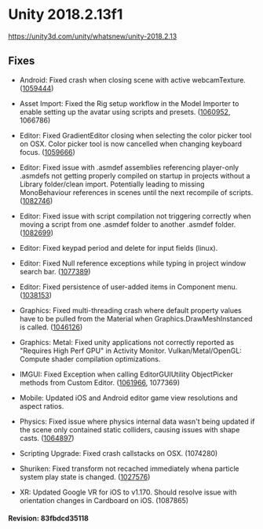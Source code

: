 # Unity 2018.2.13f1

https://unity3d.com/unity/whatsnew/unity-2018.2.13

## Fixes



*   Android: Fixed crash when closing scene with active webcamTexture. ([1059444](https://issuetracker.unity3d.com/issues/android-crash-when-closing-scene-with-active-webcamtexture))
    
*   Asset Import: Fixed the Rig setup workflow in the Model Importer to enable setting up the avatar using scripts and presets. ([1060952](https://issuetracker.unity3d.com/issues/model-importer-doesnt-allow-creation-of-a-new-humanoid-avatar-from-a-model-file-automatically-through-a-script), 1066786)
    
*   Editor: Fixed GradientEditor closing when selecting the color picker tool on OSX. Color picker tool is now cancelled when changing keyboard focus. ([1059666](https://issuetracker.unity3d.com/issues/gradient-editor-window-closes-automatically-when-clicking-on-color-picker))
    
*   Editor: Fixed issue with .asmdef assemblies referencing player-only .asmdefs not getting properly compiled on startup in projects without a Library folder/clean import. Potentially leading to missing MonoBehaviour references in scenes until the next recompile of scripts. ([1082746](https://issuetracker.unity3d.com/issues/regenerating-the-library-folder-looses-script-references))
    
*   Editor: Fixed issue with script compilation not triggering correctly when moving a script from one .asmdef folder to another .asmdef folder. ([1082699](https://issuetracker.unity3d.com/issues/unity-doesnt-recognize-missing-assembly-references-when-moving-a-script-thats-referred-by-others-from-one-assembly-to-another))
    
*   Editor: Fixed keypad period and delete for input fields (linux).
    
*   Editor: Fixed Null reference exceptions while typing in project window search bar. ([1077389](https://issuetracker.unity3d.com/issues/editor-typing-in-project-window-search-bar-during-play-mode-causes-nullreference-exceptions))
    
*   Editor: Fixed persistence of user-added items in Component menu. ([1038153](https://issuetracker.unity3d.com/issues/selecting-custom-menuitem-from-component-tab-results-in-cant-be-checked-because-doesnt-exist-error-message))
    
*   Graphics: Fixed multi-threading crash where default property values have to be pulled from the Material when Graphics.DrawMeshInstanced is called. ([1046126](https://issuetracker.unity3d.com/issues/ecs-finddatasource-crash-when-playing-a-scene))
    
*   Graphics: Metal: Fixed unity applications not correctly reported as "Requires High Perf GPU" in Activity Monitor. Vulkan/Metal/OpenGL: Compute shader compilation optimizations.
    
*   IMGUI: Fixed Exception when calling EditorGUIUtility ObjectPicker methods from Custom Editor. ([1061966](https://issuetracker.unity3d.com/issues/unityexception-is-thrown-when-calling-editorguiutility-objectpicker-methods-from-custom-editor), 1077369)
    
*   Mobile: Updated iOS and Android editor game view resolutions and aspect ratios.
    
*   Physics: Fixed issue where physics internal data wasn't being updated if the scene only contained static colliders, causing issues with shape casts. ([1064897](https://issuetracker.unity3d.com/issues/windows-physics-dot-spherecast-does-not-properly-detect-collisions-when-clicking-on-certain-objects-spots))
    
*   Scripting Upgrade: Fixed crash callstacks on OSX. (1074280)
    
*   Shuriken: Fixed transform not recached immediately whena particle system play state is changed. ([1027576](https://issuetracker.unity3d.com/issues/moving-particle-emitters-instantiated-by-an-object-pool-leave-short-flickers-when-reactivated))
    
*   XR: Updated Google VR for iOS to v1.170. Should resolve issue with orientation changes in Cardboard on iOS. (1087865)
    

#### Revision: 83fbdcd35118